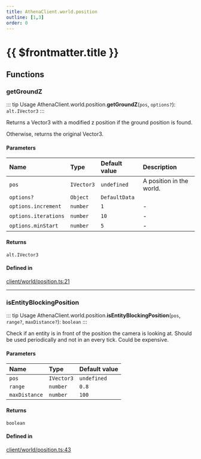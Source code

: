 ```yaml
---
title: AthenaClient.world.position
outline: [1,3]
order: 0
---
```


# {{ $frontmatter.title }}


## Functions

### getGroundZ

::: tip Usage
AthenaClient.world.position.**getGroundZ**(`pos`, `options?`): `alt.IVector3`
:::

Returns a Vector3 with a modified z position if the ground position is found.

Otherwise, returns the original Vector3.

#### Parameters

| Name | Type | Default value | Description |
| :------ | :------ | :------ | :------ |
| `pos` | `IVector3` | `undefined` | A position in the world. |
| `options?` | `Object` | `DefaultData` |  |
| `options.increment` | `number` | `1` | - |
| `options.iterations` | `number` | `10` | - |
| `options.minStart` | `number` | `5` | - |

#### Returns

`alt.IVector3`

#### Defined in

[client/world/position.ts:21](https://github.com/Stuyk/altv-athena/blob/27a8c87/src/core/client/world/position.ts#L21)

___

### isEntityBlockingPosition

::: tip Usage
AthenaClient.world.position.**isEntityBlockingPosition**(`pos`, `range?`, `maxDistance?`): `boolean`
:::

Check if an entity is in front of the position the camera is looking at.
Should be used periodically and not in an every tick. Could be expensive.

#### Parameters

| Name | Type | Default value |
| :------ | :------ | :------ |
| `pos` | `IVector3` | `undefined` |
| `range` | `number` | `0.8` |
| `maxDistance` | `number` | `100` |

#### Returns

`boolean`

#### Defined in

[client/world/position.ts:43](https://github.com/Stuyk/altv-athena/blob/27a8c87/src/core/client/world/position.ts#L43)
